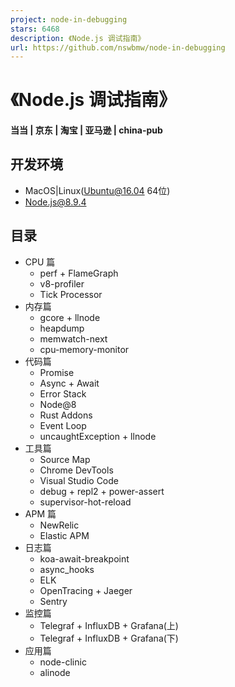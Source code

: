 ```yaml
---
project: node-in-debugging
stars: 6468
description: 《Node.js 调试指南》
url: https://github.com/nswbmw/node-in-debugging
---
```


  
《Node.js 调试指南》
=================

#### 当当 | 京东 | 淘宝 | 亚马逊 | china-pub

开发环境
----

-   MacOS|Linux(Ubuntu@16.04 64位)
-   Node.js@8.9.4

目录
--

-   CPU 篇
    -   perf + FlameGraph
    -   v8-profiler
    -   Tick Processor
-   内存篇
    -   gcore + llnode
    -   heapdump
    -   memwatch-next
    -   cpu-memory-monitor
-   代码篇
    -   Promise
    -   Async + Await
    -   Error Stack
    -   Node@8
    -   Rust Addons
    -   Event Loop
    -   uncaughtException + llnode
-   工具篇
    -   Source Map
    -   Chrome DevTools
    -   Visual Studio Code
    -   debug + repl2 + power-assert
    -   supervisor-hot-reload
-   APM 篇
    -   NewRelic
    -   Elastic APM
-   日志篇
    -   koa-await-breakpoint
    -   async\_hooks
    -   ELK
    -   OpenTracing + Jaeger
    -   Sentry
-   监控篇
    -   Telegraf + InfluxDB + Grafana(上)
    -   Telegraf + InfluxDB + Grafana(下)
-   应用篇
    -   node-clinic
    -   alinode
